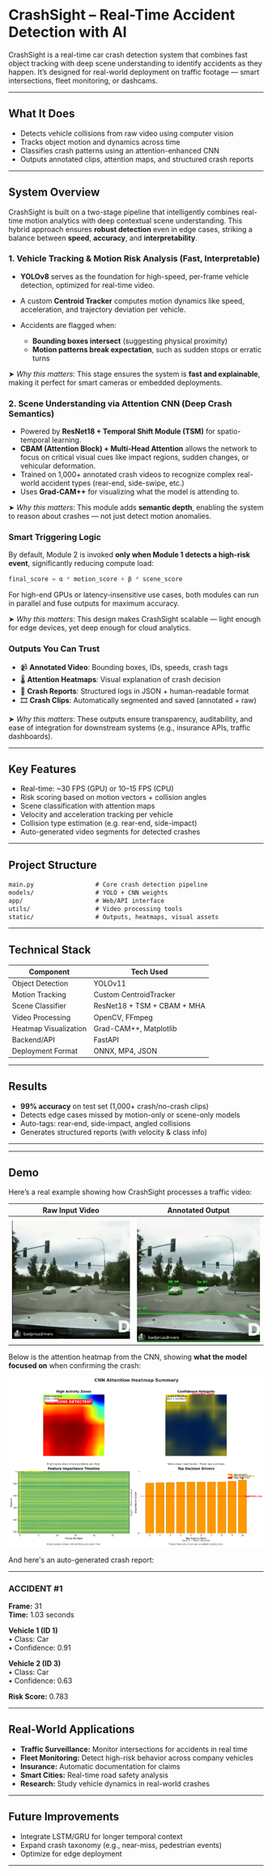 # CrashSight – Real-Time Accident Detection with AI

CrashSight is a real-time car crash detection system that combines fast object tracking with deep scene understanding to identify accidents as they happen. It’s designed for real-world deployment on traffic footage — smart intersections, fleet monitoring, or dashcams.

---

##  What It Does

- Detects vehicle collisions from raw video using computer vision
- Tracks object motion and dynamics across time
- Classifies crash patterns using an attention-enhanced CNN
- Outputs annotated clips, attention maps, and structured crash reports

---
## System Overview

CrashSight is built on a two-stage pipeline that intelligently combines real-time motion analytics with deep contextual scene understanding. This hybrid approach ensures **robust detection** even in edge cases, striking a balance between **speed**, **accuracy**, and **interpretability**.

### 1. Vehicle Tracking & Motion Risk Analysis (Fast, Interpretable)

* **YOLOv8** serves as the foundation for high-speed, per-frame vehicle detection, optimized for real-time video.
* A custom **Centroid Tracker** computes motion dynamics like speed, acceleration, and trajectory deviation per vehicle.
* Accidents are flagged when:

  * **Bounding boxes intersect** (suggesting physical proximity)
  * **Motion patterns break expectation**, such as sudden stops or erratic turns

➤ *Why this matters*: This stage ensures the system is **fast and explainable**, making it perfect for smart cameras or embedded deployments.

### 2. Scene Understanding via Attention CNN (Deep Crash Semantics)

* Powered by **ResNet18 + Temporal Shift Module (TSM)** for spatio-temporal learning.
* **CBAM (Attention Block) + Multi-Head Attention** allows the network to focus on critical visual cues like impact regions, sudden changes, or vehicular deformation.
* Trained on 1,000+ annotated crash videos to recognize complex real-world accident types (rear-end, side-swipe, etc.)
* Uses **Grad-CAM++** for visualizing what the model is attending to.

➤ *Why this matters*: This module adds **semantic depth**, enabling the system to reason about crashes — not just detect motion anomalies.

### Smart Triggering Logic

By default, Module 2 is invoked **only when Module 1 detects a high-risk event**, significantly reducing compute load:

```python
final_score = α * motion_score + β * scene_score
```

For high-end GPUs or latency-insensitive use cases, both modules can run in parallel and fuse outputs for maximum accuracy.

➤ *Why this matters*: This design makes CrashSight scalable — light enough for edge devices, yet deep enough for cloud analytics.

### Outputs You Can Trust

* 📹 **Annotated Video**: Bounding boxes, IDs, speeds, crash tags
* 🌡️ **Attention Heatmaps**: Visual explanation of crash decision
* 📝 **Crash Reports**: Structured logs in JSON + human-readable format
* 🎞️ **Crash Clips**: Automatically segmented and saved (annotated + raw)

➤ *Why this matters*: These outputs ensure transparency, auditability, and ease of integration for downstream systems (e.g., insurance APIs, traffic dashboards).


---

##  Key Features

- Real-time: ~30 FPS (GPU) or 10–15 FPS (CPU)
- Risk scoring based on motion vectors + collision angles
- Scene classification with attention maps
- Velocity and acceleration tracking per vehicle
- Collision type estimation (e.g. rear-end, side-impact)
- Auto-generated video segments for detected crashes

---

##  Project Structure

```
main.py                 # Core crash detection pipeline
models/                 # YOLO + CNN weights
app/                    # Web/API interface
utils/                  # Video processing tools
static/                 # Outputs, heatmaps, visual assets
```

---

##  Technical Stack

| Component               | Tech Used                              |
|------------------------|-----------------------------------------|
| Object Detection        | YOLOv11                                 |
| Motion Tracking         | Custom CentroidTracker                  |
| Scene Classifier        | ResNet18 + TSM + CBAM + MHA             |
| Video Processing        | OpenCV, FFmpeg                          |
| Heatmap Visualization   | Grad-CAM++, Matplotlib                  |
| Backend/API             | FastAPI                                 |
| Deployment Format       | ONNX, MP4, JSON                         |

---

##  Results

- **99% accuracy** on test set (1,000+ crash/no-crash clips)
- Detects edge cases missed by motion-only or scene-only models
- Auto-tags: rear-end, side-impact, angled collisions
- Generates structured reports (with velocity & class info)

---

---

## Demo

Here’s a real example showing how CrashSight processes a traffic video:

| Raw Input Video | Annotated Output |
|-----------------|------------------|
| ![Raw Video](demo/raw.gif) | ![Annotated Video](demo/ann.gif) |

  Below is the attention heatmap from the CNN, showing **what the model focused on** when confirming the crash:

![CNN Attention Heatmap](demo/heat.png)

  And here's an auto-generated crash report:

---

### ACCIDENT #1
**Frame:** 31  
**Time:** 1.03 seconds  

**Vehicle 1 (ID 1)**  
• Class: Car  
• Confidence: 0.91  

**Vehicle 2 (ID 3)**  
• Class: Car  
• Confidence: 0.63  

**Risk Score:** 0.783

---

##  Real-World Applications

- **Traffic Surveillance:** Monitor intersections for accidents in real time  
- **Fleet Monitoring:** Detect high-risk behavior across company vehicles  
- **Insurance:** Automatic documentation for claims  
- **Smart Cities:** Real-time road safety analysis  
- **Research:** Study vehicle dynamics in real-world crashes  

---

##  Future Improvements

- Integrate LSTM/GRU for longer temporal context  
- Expand crash taxonomy (e.g., near-miss, pedestrian events)  
- Optimize for edge deployment 

---

